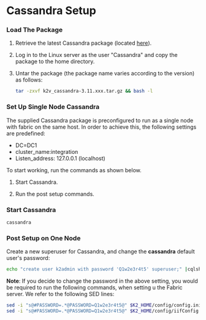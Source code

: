 # Cassandra Setup

### Load The Package 

1. Retrieve the latest Cassandra package (located [here](https://download.k2view.com/index.php/s/dMH2PWuIErPFszK)).

2. Log in to the Linux server as the user "Cassandra" and copy the package to the home directory.

3. Untar the package (the package name varies according to the version) as follows:

   ~~~bash
   tar -zxvf k2v_cassandra-3.11.xxx.tar.gz && bash -l
   ~~~


### Set Up Single Node Cassandra

The supplied Cassandra package is preconfigured to run as a single node with fabric on the same host. In order to achieve this, the following settings are predefined:

* DC=DC1
* cluster_name:integration
* Listen_address: 127.0.0.1 (localhost)

To start working, run the commands as shown below.

1.  Start Cassandra.

2.  Run the post setup commands.

### Start Cassandra

~~~bash
cassandra
~~~

### Post Setup on One Node

Create a new superuser for Cassandra, and change the **cassandra** default user's password:

~~~bash
echo "create user k2admin with password 'Q1w2e3r4t5' superuser;" |cqlsh -u cassandra -p cassandra
~~~

**Note**: If you decide to change the password in the above setting, you would be required to run the following commands, when setting u the Fabric server. We refer to the following SED lines:


~~~bash
sed -i "s@#PASSWORD=.*@PASSWORD=Q1w2e3r4t5@" $K2_HOME/config/config.ini
sed -i "s@#PASSWORD=.*@PASSWORD=Q1w2e3r4t5@" $K2_HOME/config/iifConfig.ini
~~~

## 
